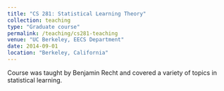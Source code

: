 ```yaml
---
title: "CS 281: Statistical Learning Theory"
collection: teaching
type: "Graduate course"
permalink: /teaching/cs281-teaching
venue: "UC Berkeley, EECS Department"
date: 2014-09-01
location: "Berkeley, California"
---
```


Course was taught by Benjamin Recht and covered a variety of topics in statistical learning.
